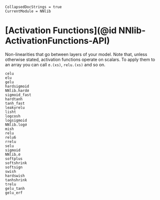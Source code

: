 ```@meta
CollapsedDocStrings = true
CurrentModule = NNlib
```

# [Activation Functions](@id NNlib-ActivationFunctions-API)

Non-linearities that go between layers of your model. Note that, unless otherwise stated,
activation functions operate on scalars. To apply them to an array you can call `σ.(xs)`,
`relu.(xs)` and so on.

```@docs
celu
elu
gelu
hardsigmoid
NNlib.hardσ
sigmoid_fast
hardtanh
tanh_fast
leakyrelu
lisht
logcosh
logsigmoid
NNlib.logσ
mish
relu
relu6
rrelu
selu
sigmoid
NNlib.σ
softplus
softshrink
softsign
swish
hardswish
tanhshrink
trelu
gelu_tanh
gelu_erf
```
